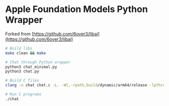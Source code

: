 # Apple Foundation Models Python Wrapper
Forked from [https://github.com/6over3/libai](https://github.com/6over3/libai)
```sh
# Build libs
make clean && make

# Chat through Python wrapper
python3 chat_minimal.py
python3 chat.py

# Build C files
clang -o chat chat.c -L. -Wl,-rpath,build/dynamic/arm64/release -lpthread

# Run C programs
./chat
```
